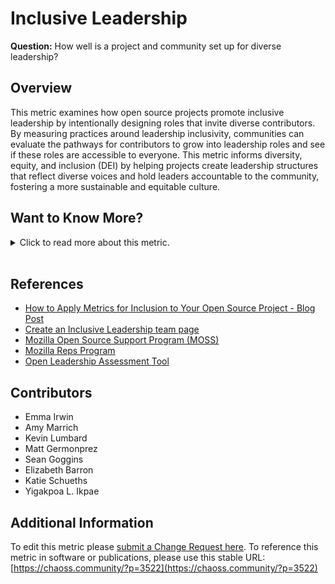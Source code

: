 # Inclusive Leadership

**Question:** How well is a project and community set up for diverse leadership?

## Overview
This metric examines how open source projects promote inclusive leadership by intentionally designing roles that invite diverse contributors. By measuring practices around leadership inclusivity, communities can evaluate the pathways for contributors to grow into leadership roles and see if these roles are accessible to everyone. This metric informs diversity, equity, and inclusion (DEI) by helping projects create leadership structures that reflect diverse voices and hold leaders accountable to the community, fostering a more sustainable and equitable culture.

## Want to Know More?

<span markdown="1"><details>
<summary>Click to read more about this metric.</summary>

### Data Collection Strategies
Project leaders can seek to understand how the project supports inclusive leadership by asking some self-relfective questions that can include:

_Review & Renewal_

* Are all leadership roles limited by time and require term renewal?
* Do the term renewals include opportunities for review and feedback from communities involved?
* On what criteria are new leaders considered? 
* Is there a graceful way to move people out of leadership roles and into emeritus or advisory roles? If there are, can we outline some? Lisiting out some of them would help. 

_Distribution of Leaders_

* Are leaders limited in the number of leadership roles one person can hold?
* Are new leadership opportunities and pathways decided and consulted on by the community involved in that area?
* Are the criteria for the role requirements validated by the community involved?
* Does the project create clear definitions for roles?
* Does the project publicly document their definitions for roles?
* Is leadership responsibility held by groups and not individuals, where possible?

_Accountability_

* Do the project’s leaders agree to a standard by which they can be held accountable?
* Do the staff & community know and understand how they can hold leaders accountable?
* Are leaders aware that they represent the organization/project in their actions?
* Are leaders following and continually evolving a shared framework for decision making?
* Does the leadership openly communicate periods of inactivity or unavailability with the project and community?

_Diverse Participation_

* Do the project leaders strive to include diverse voices and groups whenever possible? Can the community members also have a say in this inclusion of diverse voices and groups whenever possible? 
* Does the project enforce the Code of Conduct consistently and strictly?
* Do the leadership pathway explicitly consider inclusion dimensions (e.g., time zone, language, bandwidth, and cultural norms)?

_Roles & Consistency_

* Are the leadership roles valued similarly across the project (e.g., recognition, access to resources, and opportunities)?
* Do all leaders have clarity in their roles and expectations?
* Do all leaders have a shared foundational knowledge base & skills (e.g., Community Participation Guidelines).
* Does project leadership follow a shared framework for decision making?
* Are project roles clearly defined?
* Are the related tools consistent and coherent, where possible?

_Equal Value_

* Does the project value and recognize different types of experts equally (e.g., technical and non-technical)?

_Acknowledgement of Limitations_

* Have project leaders identified technical, financial, or other limitations out of their control that may have an adverse impact on inclusivity?
* Has leadership clearly and explicitly acknowledged these limitations publicly?
* Are leaders open to discussing and implementing suggestions that reduce the impact of these limitations?

### Filters
This metric can be filtered by type of open source leadership (e.g., influential community roles):

* Individuals serving as project maintainers (sometimes referred to as owners)
* Individuals with repository merge access
* Individuals who are organization members for the repository
* Individuals who have defined community roles (community representatives, community speakers)
* Individuals listed in project documents as contacts for issues with builds, documentation, or other community concerns
* Individuals serving as community event organizers 
* Individuals serving as community mentors for available mentorship programs

### Visualizations
None specified.

</details></span><br>

## References
- [How to Apply Metrics for Inclusion to Your Open Source Project - Blog Post](https://medium.com/@sunnydeveloper/how-to-apply-metrics-for-inclusion-to-your-open-source-project-71b4e31a7b0c)
- [Create an Inclusive Leadership team page](https://github.com/mozilla/diversity/blob/master/leadership/inclusive-leadership-template.md)
- [Mozilla Open Source Support Program (MOSS)](https://www.mozilla.org/en-US/moss/)
- [Mozilla Reps Program](https://blog.mozilla.org/mozillareps/2018/10/10/community-coordinator-role/)
- [Open Leadership Assessment Tool](https://github.com/open-organization/open-leadership-assessment/blob/main/open-leadership-self-survey.md)

## Contributors
- Emma Irwin
- Amy Marrich
- Kevin Lumbard
- Matt Germonprez
- Sean Goggins
- Elizabeth Barron
- Katie Schueths
- Yigakpoa L. Ikpae

## Additional Information
To edit this metric please [submit a Change Request here](https://github.com/chaoss/wg-dei/blob/main/focus-areas/leadership/inclusive-leadership.md).
To reference this metric in software or publications, please use this stable URL: [https://chaoss.community/?p=3522](https://chaoss.community/?p=3522)

<!-- # For groupings in the knowledge base
Context tags: Governance, Leadership, Diversity & Inclusion
Keyword tags: Inclusive Leadership, Diverse Leadership, Open Source Governance, Community Accountability
-->

